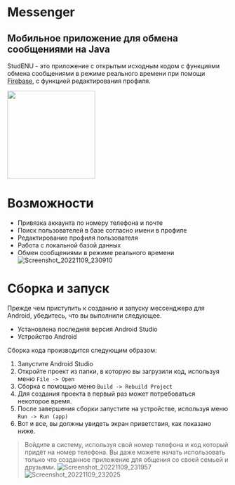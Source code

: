 # Messenger
## Мобильное приложение для обмена сообщениями на Java

StudENU - это приложение с открытым исходным кодом с функциями обмена сообщениями в режиме реального времени при помощи [Firebase](https://firebase.google.com/), с функцией редактирования профиля.

<img src="[https://user-images.githubusercontent.com/link-to-your-image.png](https://user-images.githubusercontent.com/91866986/200899053-9e60d883-3f01-4d50-8c84-246246a2db19.png)" width="200" />


# Возможности
- Привязка аккаунта по номеру телефона и почте
- Поиск пользователей в базе согласно имени в профиле
- Редактирование профиля пользователя
- Работа с локальной базой данных
- Обмен сообщениями в режиме реального времени
![Screenshot_20221109_230910](https://user-images.githubusercontent.com/91866986/200898182-e1cb67e8-f642-4bbb-9ed3-c7d7dc14bf8f.png)


# Сборка и запуск

Прежде чем приступить к созданию и запуску мессенджера для Android, убедитесь, что вы выполнили следующее.

- Установлена последняя версия Android Studio
- Устройство Android

Сборка кода производится следующим образом:
1. Запустите Android Studio
2. Откройте проект из папки, в которую вы загрузили код, используя меню ```File -> Open ```
3. Сборка с помощью меню ```Build -> Rebuild Project```
4. Для создания проекта в первый раз может потребоваться некоторое время.
5. После завершения сборки запустите на устройстве, используя меню ```Run -> Run (app)```
6. Вот и все, вы должны увидеть экран приветствия, как показано ниже.

>Войдите в систему, используя свой номер телефона и код который придёт на номер телефона. Вы даже можете начать использовать только что созданное приложение для общения со своей семьей и друзьями.
![Screenshot_20221109_231957](https://user-images.githubusercontent.com/91866986/200898104-6d8d3a4c-8f4c-4c83-88b3-0edd5592df9a.png)![Screenshot_20221109_232025](https://user-images.githubusercontent.com/91866986/200898121-4ce3ae0f-1192-4d15-99ff-5d076670b0ae.png)





